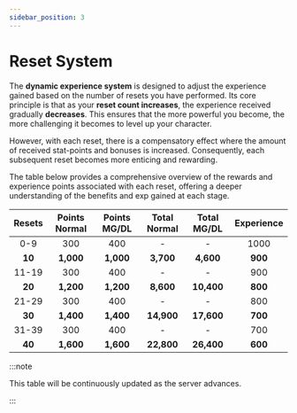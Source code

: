 ```yaml
---
sidebar_position: 3
---
```


# Reset System

The **dynamic experience system** is designed to adjust the experience gained based on the number of resets you have performed. Its core principle is that as your **reset count increases**, the experience received gradually **decreases**. This ensures that the more powerful you become, the more challenging it becomes to level up your character.

However, with each reset, there is a compensatory effect where the amount of received stat-points and bonuses is increased. Consequently, each subsequent reset becomes more enticing and rewarding.

The table below provides a comprehensive overview of the rewards and experience points associated with each reset, offering a deeper understanding of the benefits and exp gained at each stage.

| Resets | Points Normal | Points MG/DL | Total Normal | Total MG/DL | Experience |
| :----: | :-----------: | :----------: | :----------: | :---------: | :--------: |
|  0-9   |      300      |     400      |      -       |      -      |    1000    |
| **10** |   **1,000**   |  **1,000**   |  **3,700**   |  **4,600**  |  **900**   |
| 11-19  |      300      |     400      |      -       |      -      |    900     |
| **20** |   **1,200**   |  **1,200**   |  **8,600**   | **10,400**  |  **800**   |
| 21-29  |      300      |     400      |      -       |      -      |    800     |
| **30** |   **1,400**   |  **1,400**   |  **14,900**  | **17,600**  |  **700**   |
| 31-39  |      300      |     400      |      -       |      -      |    700     |
| **40** |   **1,600**   |  **1,600**   |  **22,800**  | **26,400**  |  **600**   |

:::note

This table will be continuously updated as the server advances.

:::
